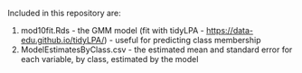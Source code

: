 Included in this repository are:
1. mod10fit.Rds - the GMM model (fit with tidyLPA - https://data-edu.github.io/tidyLPA/) - useful for predicting class membership
2. ModelEstimatesByClass.csv - the estimated mean and standard error for each variable, by class, estimated by the model
